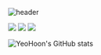 ![header](https://capsule-render.vercel.app/api?type=wave&color=gradient&height=300&section=header&text=Hi✋&fontSize=90)

<img src="https://img.shields.io/badge/Apple-000000?style=flat-square&logo=Apple&logoColor=white"/>
<img src="https://img.shields.io/badge/Xcode-147EFB?style=flat-square&logo=Xcode&logoColor=white"/>
<img src="https://img.shields.io/badge/Swift-F05138?style=flat-square&logo=swift&logoColor=white"/>

![YeoHoon's GitHub stats](https://github-readme-stats.vercel.app/api?username=jangyeohoon&show_icons=true&theme=gruvbox_light)
